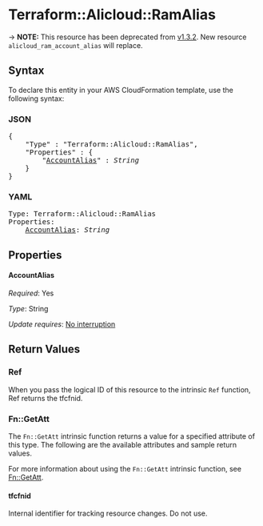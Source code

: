 # Terraform::Alicloud::RamAlias

-> **NOTE:** This resource has been deprecated from [v1.3.2](https://github.com/alibaba/terraform-provider/releases/tag/V1.3.2). New resource `alicloud_ram_account_alias` will replace.

## Syntax

To declare this entity in your AWS CloudFormation template, use the following syntax:

### JSON

<pre>
{
    "Type" : "Terraform::Alicloud::RamAlias",
    "Properties" : {
        "<a href="#accountalias" title="AccountAlias">AccountAlias</a>" : <i>String</i>
    }
}
</pre>

### YAML

<pre>
Type: Terraform::Alicloud::RamAlias
Properties:
    <a href="#accountalias" title="AccountAlias">AccountAlias</a>: <i>String</i>
</pre>

## Properties

#### AccountAlias

_Required_: Yes

_Type_: String

_Update requires_: [No interruption](https://docs.aws.amazon.com/AWSCloudFormation/latest/UserGuide/using-cfn-updating-stacks-update-behaviors.html#update-no-interrupt)

## Return Values

### Ref

When you pass the logical ID of this resource to the intrinsic `Ref` function, Ref returns the tfcfnid.

### Fn::GetAtt

The `Fn::GetAtt` intrinsic function returns a value for a specified attribute of this type. The following are the available attributes and sample return values.

For more information about using the `Fn::GetAtt` intrinsic function, see [Fn::GetAtt](https://docs.aws.amazon.com/AWSCloudFormation/latest/UserGuide/intrinsic-function-reference-getatt.html).

#### tfcfnid

Internal identifier for tracking resource changes. Do not use.

